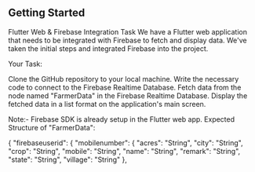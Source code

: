 ## Getting Started


Flutter Web & Firebase Integration Task
We have a Flutter web application that needs to be integrated with Firebase to fetch and display data. We've taken the initial steps and integrated Firebase into the project.

Your Task:

Clone the GitHub repository to your local machine.
Write the necessary code to connect to the Firebase Realtime Database.
Fetch data from the node named "FarmerData" in the Firebase Realtime Database.
Display the fetched data in a list format on the application's main screen.

Note:- Firebase SDK is already setup in the Flutter web app.
Expected Structure of "FarmerData":

{
  "firebaseuserid": {
    "mobilenumber": {
      "acres": "String",
      "city": "String",
      "crop": "String",
      "mobile": "String",
      "name": "String",
      "remark": "String",
      "state": "String",
      "village": "String"
    },
